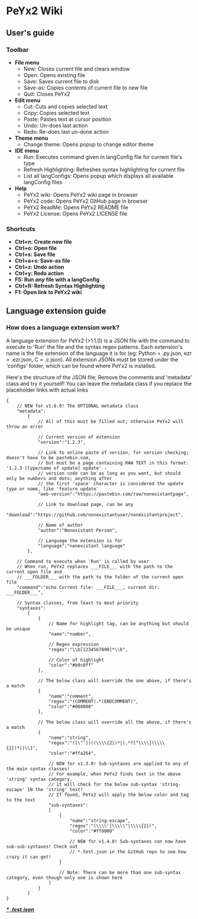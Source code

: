 # PeYx2 Wiki

## User's guide
### Toolbar
- **File menu**
    - New: Closes current file and clears window
    - Open: Opens existing file
    - Save: Saves current file to disk
    - Save-as: Copies contents of current file to new file
    - Quit: Closes PeYx2
- **Edit menu**
    - Cut: Cuts and copies selected text
    - Copy: Copies selected text
    - Paste: Pastes text at cursor position
    - Undo: Un-does last action
    - Redo: Re-does last un-done action
- **Theme menu**
    - Change theme: Opens popup to change editor theme
- **IDE menu**
    - Run: Executes command given in langConfig file for current file's type
    - Refresh Highlighting: Refreshes syntax highlighting for current file
    - List all langConfigs: Opens popup which displays all available langConfig files
- **Help**
    - PeYx2 wiki: Opens PeYx2 wiki page in browser
    - PeYx2 code: Opens PeYx2 GitHub page in browser
    - PeYx2 ReadMe: Opens PeYx2 README file
    - PeYx2 License: Opens PeYx2 LICENSE file

### Shortcuts
- **Ctrl+n: Create new file**
- **Ctrl+o: Open file**
- **Ctrl+s: Save file**
- **Ctrl+a+s: Save-as file**
- **Ctrl+z: Undo action**
- **Ctrl+y: Redo action**
- **F5: Run *any* file with a langConfig**
- **Ctrl+R: Refresh Syntax Highlighting**
- **F1: Open link to PeYx2 wiki**

## Language extension guide
### How does a language extension work?
A language extension for PeYx2 (>1.1.0) is a JSON file with the command to execute to 'Run' the file and the syntax regex patterns.
Each extension's name is the file extension of the language it is for (eg: Python = .py.json, ezr = .ezr.json, C = .c.json).
All extension JSONs must be stored under the 'configs' folder, which can be found where PeYx2 is installed.

Here's the structure of the JSON file; Remove the comments and 'metadata' class and try it yourself!
You can leave the metadata class if you replace the placeholder links with actual links
```
{
    // NEW for v1.6.0! The OPTIONAL metadata class
    "metadata":
        {
            // All of this must be filled out; otherwise PeYx2 will throw an error

            // Current version of extension
            "version":"1.2.3",

            // Link to online paste of version, for version checking; doesn't have to be pastebin.com,
            // but must be a page containing RAW TEXT in this format: '1.2.3 [type/name of update] update' -
            // version code can be as long as you want, but should only be numbers and dots; anything after
            // the first 'space' character is considered the update type or name, like 'feature update'
            "web-version":"https://pastebin.com/raw/nonexistantpage",

            // Link to download page, can be any
            "download":"https://github.com/nonexistantuser/nonexistantproject",

            // Name of author
            "author":"Nonexistant Person",

            // Language the extension is for
            "language":"nonexistant language"
        },

    // Command to execute when 'Run' is called by user
    // When run, PeYx2 replaces ___FILE___ with the path to the current open file and
    // ___FOLDER___ with the path to the folder of the current open file
    "command":"echo Current file: ___FILE___, current dir: ___FOLDER___",

    // Syntax classes, from least to most priority
    "syntaxes":
        [
            {
                // Name for highlight tag, can be anything but should be unique
                "name":"number",

                // Regex expression
                "regex":"\\b[1234567890]*\\b",

                // Color of highlight
                "color":"#b9c0ff"
            },
            
            // The below class will override the one above, if there's a match
            {
                "name":"comment",
                "regex":"(COMMENT).*(ENDCOMMENT)",
                "color":"#008000"
            },
            
            // The below class will override all the above, if there's a match
            {
                "name":"string",
                "regex":"([\"'])((\\\\{2})*|(.*?[^\\\\](\\\\{2})*))\\1",
                "color":"#ffa264",

                // NEW for v1.3.0! Sub-syntaxes are applied to any of the main syntax classes!
                // For example, when PeYx2 finds text in the above 'string' syntax category,
                // it will check for the below sub-syntax 'string-escape' IN the 'string' text!
                // If found, PeYx2 will apply the below color and tag to the text
                "sub-syntaxes":
                [
                    {
                        "name":"string-escape",
                        "regex":"(\\\\'|\\\\\"|\\\\{2})",
                        "color":"#ff8000"

                        // NEW for v1.4.0! Sub-syntaxes can now have sub-sub-syntaxes! Check out
                        // *.test.json in the GitHub repo to see how crazy it can get!
                    }

                    // Note: There can be more than one sub-syntax category, even though only one is shown here
                ]
            }
        ]
}
```
[***\* .test.json***](https://github.com/Uralstech/PeYx2/blob/master/configs/.test.json)